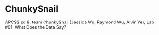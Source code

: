 # ChunkySnail
APCS2 pd 8, team ChunkySnail (Jessica Wu, Raymond Wu, Alvin Ye), Lab #01: What Does the Data Say?
